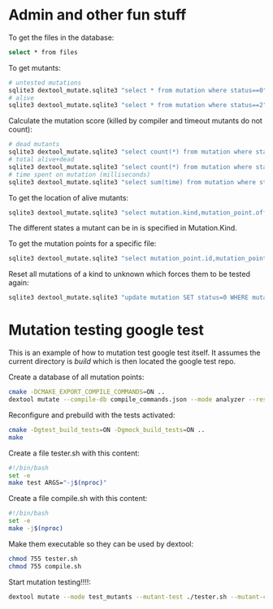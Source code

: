 # Admin and other fun stuff

To get the files in the database:
```sh
select * from files
```

To get mutants:
```sh
# untested mutations
sqlite3 dextool_mutate.sqlite3 "select * from mutation where status==0"
# alive
sqlite3 dextool_mutate.sqlite3 "select * from mutation where status==2"
```

Calculate the mutation score (killed by compiler and timeout mutants do not count):
```sh
# dead mutants
sqlite3 dextool_mutate.sqlite3 "select count(*) from mutation where status==1"
# total alive+dead
sqlite3 dextool_mutate.sqlite3 "select count(*) from mutation where status IN (1,2)"
# time spent on mutation (milliseconds)
sqlite3 dextool_mutate.sqlite3 "select sum(time) from mutation where status IN (1,2)"
```

To get the location of alive mutants:
```sh
sqlite3 dextool_mutate.sqlite3 "select mutation.kind,mutation_point.offset_begin,mutation_point.offset_end,files.path from mutation,mutation_point,files where mutation.status==2 and mutation.mp_id==mutation_point.id and mutation_point.file_id=files.id"
```

The different states a mutant can be in is specified in Mutation.Kind.

To get the mutation points for a specific file:
```sh
sqlite3 dextool_mutate.sqlite3 "select mutation_point.id,mutation_point.offset_begin,mutation_point.offset_end from mutation_point,files where mutation_point.file_id==files.id and files.path==$(readlink -f myfile)"
```

Reset all mutations of a kind to unknown which forces them to be tested again:
```sh
sqlite3 dextool_mutate.sqlite3 "update mutation SET status=0 WHERE mutation.kind=FOO"
```

# Mutation testing google test

This is an example of how to mutation test google test itself.
It assumes the current directory is _build_ which is then located the google test repo.


Create a database of all mutation points:
```sh
cmake -DCMAKE_EXPORT_COMPILE_COMMANDS=ON ..
dextool mutate --compile-db compile_commands.json --mode analyzer --restrict .. -- -D_POSIX_PATH_MAX=1024
```

Reconfigure and prebuild with the tests activated:
```sh
cmake -Dgtest_build_tests=ON -Dgmock_build_tests=ON ..
make
```

Create a file tester.sh with this content:
```sh
#!/bin/bash
set -e
make test ARGS="-j$(nproc)"
```

Create a file compile.sh with this content:
```sh
#!/bin/bash
set -e
make -j$(nproc)
```

Make them executable so they can be used by dextool:
```sh
chmod 755 tester.sh
chmod 755 compile.sh
```

Start mutation testing!!!!:
```sh
dextool mutate --mode test_mutants --mutant-test ./tester.sh --mutant-compile ./compile.sh --out .. --restrict ..
```
